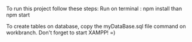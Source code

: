 To run this project follow these steps:
    Run on terminal : npm install than npm start


To create tables on database, copy the myDataBase.sql file command on workbranch. Don't forget to start XAMPP! =)